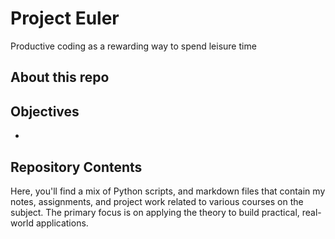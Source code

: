 # Project Euler 
Productive coding as a rewarding way to spend leisure time
## About this repo

## Objectives
- 
## Repository Contents

Here, you'll find a mix of Python scripts, and markdown files that contain my notes, assignments, and project work related to various courses on the subject. The primary focus is on applying the theory to build practical, real-world applications.
